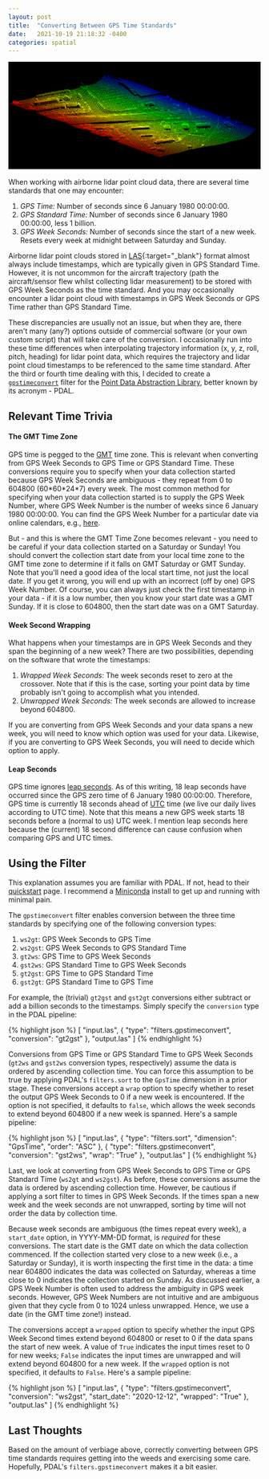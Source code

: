 ```yaml
---
layout: post
title:  "Converting Between GPS Time Standards"
date:   2021-10-19 21:18:32 -0400
categories: spatial
---
```

![](/img/als-snippet-gpstimecolored.png)

When working with airborne lidar point cloud data, there are several time standards that one may encounter:
1. *GPS Time:* Number of seconds since 6 January 1980 00:00:00.
2. *GPS Standard Time:* Number of seconds since 6 January 1980 00:00:00, less 1 billion.
3. *GPS Week Seconds:* Number of seconds since the start of a new week. Resets every week at midnight between Saturday and Sunday.

Airborne lidar point clouds stored in [LAS](https://www.asprs.org/wp-content/uploads/2010/12/LAS_1_4_r13.pdf){:target="_blank"} format almost always include timestamps, which are typically given in GPS Standard Time. However, it is not uncommon for the aircraft trajectory (path the aircraft/sensor flew whilst collecting lidar measurement) to be stored with GPS Week Seconds as the time standard. And you may occasionally encounter a lidar point cloud with timestamps in GPS Week Seconds or GPS Time rather than GPS Standard Time.

These discrepancies are usually not an issue, but when they are, there aren't many (any?) options outside of commercial software (or your own custom script) that will take care of the conversion. I occasionally run into these time differences when interpolating trajectory information (x, y, z, roll, pitch, heading) for lidar point data, which requires the trajectory and lidar point cloud timestamps to be referenced to the same time standard. After the third or fourth time dealing with this, I decided to create a [`gpstimeconvert`](https://pdal.io/stages/filters.gpstimeconvert.html) filter for the [Point Data Abstraction Library](https://pdal.io/), better known by its acronym - PDAL.

## Relevant Time Trivia

#### The GMT Time Zone
GPS time is pegged to the [GMT](https://en.wikipedia.org/wiki/Greenwich_Mean_Time) time zone. This is relevant when converting from GPS Week Seconds to GPS Time or GPS Standard Time. These conversions require you to specify when your data collection started because GPS Week Seconds are ambiguous - they repeat from 0 to 604800 (60\*60\*24\*7) every week. The most common method for specifying when your data collection started is to supply the GPS Week Number, where GPS Week Number is the number of weeks since 6 January 1980 00:00:00. You can find the GPS Week Number for a particular date via online calendars, e.g., [here](http://navigationservices.agi.com/GNSSWeb/).

But - and this is where the GMT Time Zone becomes relevant - you need to be careful if your data collection started on a Saturday or Sunday! You should convert the collection start date from your local time zone to the GMT time zone to determine if it falls on GMT Saturday or GMT Sunday. Note that you'll need a good idea of the local start time, not just the local date. If you get it wrong, you will end up with an incorrect (off by one) GPS Week Number. Of course, you can always just check the first timestamp in your data - if it is a low number, then you know your start date was a GMT Sunday. If it is close to 604800, then the start date was on a GMT Saturday.

#### Week Second Wrapping
What happens when your timestamps are in GPS Week Seconds and they span the beginning of a new week? There are two possibilities, depending on the software that wrote the timestamps:
1. *Wrapped Week Seconds:* The week seconds reset to zero at the crossover. Note that if this is the case, sorting your point data by time probably isn't going to accomplish what you intended.
2. *Unwrapped Week Seconds:* The week seconds are allowed to increase beyond 604800.

If you are converting from GPS Week Seconds and your data spans a new week, you will need to know which option was used for your data. Likewise, if you are converting to GPS Week Seconds, you will need to decide which option to apply.

#### Leap Seconds
GPS time ignores [leap seconds](https://en.wikipedia.org/wiki/Leap_second). As of this writing, 18 leap seconds have occurred since the GPS zero time of 6 January 1980 00:00:00. Therefore, GPS time is currently 18 seconds ahead of [UTC](https://en.wikipedia.org/wiki/Coordinated_Universal_Time) time (we live our daily lives according to UTC time). Note that this means a new GPS week starts 18 seconds before a (normal to us) UTC week. I mention leap seconds here because the (current) 18 second difference can cause confusion when comparing GPS and UTC times.

## Using the Filter

This explanation assumes you are familiar with PDAL. If not, head to their [quickstart](https://pdal.io/quickstart.html) page. I recommend a [Miniconda](https://docs.conda.io/en/latest/miniconda.html) install to get up and running with minimal pain. 

The `gpstimeconvert` filter enables conversion between the three time standards by specifying one of the following conversion types:
1. `ws2gt`: GPS Week Seconds to GPS Time
2. `ws2gst`: GPS Week Seconds to GPS Standard Time
3. `gt2ws`: GPS Time to GPS Week Seconds
4. `gst2ws`: GPS Standard Time to GPS Week Seconds
5. `gt2gst`: GPS Time to GPS Standard Time
6. `gst2gt`: GPS Standard Time to GPS Time

For example, the (trivial) `gt2gst` and `gst2gt` conversions either subtract or add a billion seconds to the timestamps. Simply specify the `conversion` type in the PDAL pipeline:

{% highlight json %}
[
    "input.las",
    {
        "type": "filters.gpstimeconvert",
        "conversion": "gt2gst"
    },
    "output.las"
]
{% endhighlight %}

Conversions from GPS Time or GPS Standard Time to GPS Week Seconds (`gt2ws` and `gst2ws` conversion types, respectively) assume the data is ordered by ascending collection time. You can force this assumption to be true by applying PDAL's `filters.sort` to the `GpsTime` dimension in a prior stage. These conversions accept a `wrap` option to specify whether to reset the output GPS Week Seconds to 0 if a new week is encountered. If the option is not specified, it defaults to `false`, which allows the week seconds to extend beyond 604800 if a new week is spanned. Here's a sample pipeline:

{% highlight json %}
[
    "input.las",
    {
        "type": "filters.sort",
        "dimension": "GpsTime",
        "order": "ASC"
    },
    {
        "type": "filters.gpstimeconvert",
        "conversion": "gst2ws",
        "wrap": "True"
    },
    "output.las"
]
{% endhighlight %}

Last, we look at converting from GPS Week Seconds to GPS Time or GPS Standard Time (`ws2gt` and `ws2gst`). As before, these conversions assume the data is ordered by ascending collection time. However, be cautious if applying a sort filter to times in GPS Week Seconds. If the times span a new week and the week seconds are not unwrapped, sorting by time will not order the data by collection time.

Because week seconds are ambiguous (the times repeat every week), a `start_date` option, in YYYY-MM-DD format, is *required* for these conversions. The start date is the GMT date on which the data collection commenced. If the collection started very close to a new week (i.e., a Saturday or Sunday), it is worth inspecting the first time in the data: a time near 604800 indicates the data was collected on Saturday, whereas a time close to 0 indicates the collection started on Sunday. As discussed earlier, a GPS Week Number is often used to address the ambiguity in GPS week seconds. However, GPS Week Numbers are not intuitive and are ambiguous given that they cycle from 0 to 1024 unless unwrapped. Hence, we use a date (in the GMT time zone!) instead.

The conversions accept a `wrapped` option to specify whether the input GPS Week Second times extend beyond 604800 or reset to 0 if the data spans the start of new week. A value of `True` indicates the input times reset to 0 for new weeks; `False` indicates the input times are unwrapped and will extend beyond 604800 for a new week. If the `wrapped` option is not specified, it defaults to `False`. Here's a sample pipeline:

{% highlight json %}
[
    "input.las",
    {
        "type": "filters.gpstimeconvert",
        "conversion": "ws2gst",
        "start_date": "2020-12-12",
        "wrapped": "True"
    },
    "output.las"
]
{% endhighlight %}

## Last Thoughts
Based on the amount of verbiage above, correctly converting between GPS time standards requires getting into the weeds and exercising some care. Hopefully, PDAL's `filters.gpstimeconvert` makes it a bit easier.

